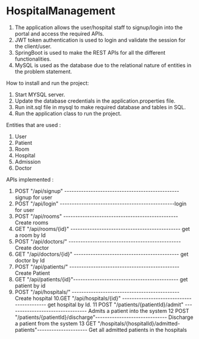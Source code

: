 # HospitalManagement

1. The application allows the user/hospital staff to signup/login into the portal and access the required APIs.
2. JWT token authentication is used to login and validate the session for the client/user.
3. SpringBoot is used to make the REST APIs for all the different functionalities.
4. MySQL is used as the database due to the relational nature of entities in the problem statement.

How to install and run the project:
1. Start MYSQL server.
2. Update the database credentials in the application.properties file.
3. Run init.sql file in mysql to make required database and tables in SQL.
4. Run the application class to run the project.

Entities that are used : 
1. User
2. Patient
3. Room
4. Hospital
5. Admission
6. Doctor

APIs implemented : 

1. POST "/api/signup" ------------------------------------------------signup for user
2. POST "/api/login"  ------------------------------------------------login for user
3. POST "/api/rooms"  ------------------------------------------------  Create rooms
4. GET "/api/rooms/{id}" ---------------------------------------------- get a room by Id
5. POST "/api/doctors/" -----------------------------------------------  Create doctor
6. GET "/api/doctors/{id}" -------------------------------------------- get doctor by Id
7. POST "/api/patients/" ----------------------------------------------  Create Patient
8. GET "/api/patients/{id}"-------------------------------------------- get patient by id
9. POST "/api/hospitals/" --------------------------------------------- Create hospital
10.GET "/api/hospitals/{id}" ------------------------------------------ get hospital by Id.
11 POST "/patients/{patientId}/admit" --------------------------------- Admits a patient into the system
12 POST "/patients/{patientId}/discharge"------------------------------ Discharge a patient from the system
13 GET "/hospitals/{hospitalId}/admitted-patients"--------------------- Get all admitted patients in the hospitals
